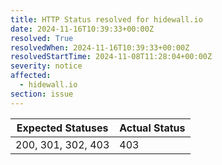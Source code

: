 ```yaml
---
title: HTTP Status resolved for hidewall.io
date: 2024-11-16T10:39:33+00:00Z
resolved: True
resolvedWhen: 2024-11-16T10:39:33+00:00Z
resolvedStartTime: 2024-11-08T11:28:04+00:00Z
severity: notice
affected:
  - hidewall.io
section: issue
---
```


| Expected Statuses | Actual Status  |
|-------------------|----------------|
| 200, 301, 302, 403 | 403 |
